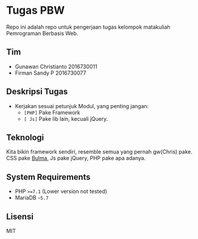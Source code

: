 # Tugas PBW
Repo ini adalah repo untuk pengerjaan tugas kelompok matakuliah Pemrograman Berbasis Web.

## Tim
 - Gunawan Christianto 2016730011
 - Firman Sandy P 2016730077

## Deskripsi Tugas
 - Kerjakan sesuai petunjuk Modul, yang penting jangan:
   - `[PHP]` Pake Framework
   - `[ Js]` Pake lib lain, kecuali jQuery.

## Teknologi
Kita bikin framework sendiri, resemble semua yang pernah gw(Chris) pake. CSS pake [Bulma](https://bulma.io/), Js pake jQuery, PHP pake apa adanya.

## System Requirements
- PHP `>=7.1` (Lower version not tested)
- MariaDB `~5.7`

## Lisensi
MIT